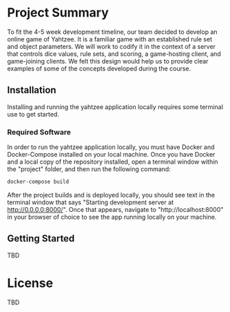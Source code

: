 # Project Summary
To fit the 4-5 week development timeline, our team decided to develop an online game of Yahtzee. It is a familiar game with an established rule set and object parameters. We will work to codify it in the context of a server that controls dice values, rule sets, and scoring, a game-hosting client, and game-joining clients. We felt this design would help us to provide clear examples of some of the concepts developed during the course. 

## Installation
Installing and running the yahtzee application locally requires some terminal use to get started.

### Required Software
In order to run the yahtzee application locally, you must have Docker and Docker-Compose installed on your local machine.
Once you have Docker and a local copy of the repository installed, open a terminal window within the "project" folder, and then run the following command:
```bash
docker-compose build
```
After the project builds and is deployed locally, you should see text in the terminal window that says "Starting development server at http://0.0.0.0:8000/".
Once that appears, navigate to "http://localhost:8000" in your browser of choice to see the app running locally on your machine.

## Getting Started
TBD


# License
TBD

